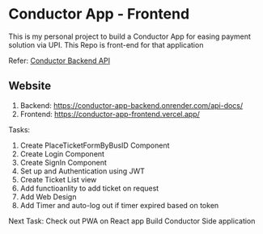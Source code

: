 # Conductor App - Frontend
This is my personal project to build a Conductor App for easing payment solution via UPI. This Repo is front-end for that application

Refer: [Conductor Backend API](https://github.com/iamjoker021/CONDUCTOR_APP_BACKEND)

## Website
1. Backend: https://conductor-app-backend.onrender.com/api-docs/
2. Frontend: https://conductor-app-frontend.vercel.app/

Tasks:
1. Create PlaceTicketFormByBusID Component
2. Create Login Component
3. Create SignIn Component
4. Set up and Authentication using JWT
5. Create Ticket List view
6. Add functioanlity to add ticket on request
7. Add Web Design
8. Add Timer and auto-log out if timer expired based on token

Next Task:
Check out PWA on React app
Build Conductor Side application